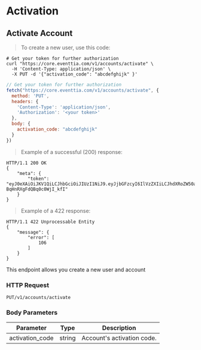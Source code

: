# Activation


## Activate Account

> To create a new user, use this code:

```shell
# Get your token for further authorization
curl "https://core.eventtia.com/v1/accounts/activate" \
  -H 'Content-Type: application/json' \
  -X PUT -d '{"activation_code": "abcdefghijk" }'
```

```javascript
// Get your token for further authorization
fetch("https://core.eventtia.com/v1/accounts/activate", {
  method: 'PUT',
  headers: {
    'Content-Type': 'application/json',
    'Authorization': '<your token>'
  },
  body: {
    activation_code: "abcdefghijk"
  }
})
```

> Example of a successful (200) response:

```http
HTTP/1.1 200 OK
{
    "meta": {
        "token": "eyJ0eXAiOiJKV1QiLCJhbGciOiJIUzI1NiJ9.eyJjbGFzcyI6IlVzZXIiLCJhdXRoZW50aWNhdGlvbl9rZXkiOiJwb2VmZWNvbSIsImV4cCI6MTU5MzcwMTYwMX0.sHJrSzZYxnYxyWDRIjgK-BqHnRXgFdQBq0c0WjI_kfI"
    }
}
```

> Example of a 422 response:

```http
HTTP/1.1 422 Unprocessable Entity
{
    "message": {
        "error": [
            106
        ]
    }
}
```

This endpoint allows you create a new user and account

### HTTP Request

`PUT/v1/accounts/activate`

### Body Parameters

Parameter | Type | Description
--------- | ---- | -----------
activation_code | string | Account's activation code.


